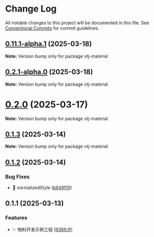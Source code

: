 # Change Log

All notable changes to this project will be documented in this file.
See [Conventional Commits](https://conventionalcommits.org) for commit guidelines.

## [0.11.1-alpha.1](https://gitee.com/newgateway/vtj/compare/vtj-material@0.2.1-alpha.0...vtj-material@0.11.1-alpha.1) (2025-03-18)

**Note:** Version bump only for package vtj-material





## [0.2.1-alpha.0](https://gitee.com/newgateway/vtj/compare/vtj-material@0.2.0...vtj-material@0.2.1-alpha.0) (2025-03-18)

**Note:** Version bump only for package vtj-material





# [0.2.0](https://gitee.com/newgateway/vtj/compare/vtj-material@0.1.3...vtj-material@0.2.0) (2025-03-17)

**Note:** Version bump only for package vtj-material





## [0.1.3](https://gitee.com/newgateway/vtj/compare/vtj-material@0.1.2...vtj-material@0.1.3) (2025-03-14)

**Note:** Version bump only for package vtj-material





## [0.1.2](https://gitee.com/newgateway/vtj/compare/vtj-material@0.1.1...vtj-material@0.1.2) (2025-03-14)


### Bug Fixes

* 🐛 normalizedStyle ([b649f10](https://gitee.com/newgateway/vtj/commits/b649f109af7b11f29fcc51b523185c3302706d9a))





## 0.1.1 (2025-03-13)


### Features

* ✨ 物料开发示例工程 ([936fc1f](https://gitee.com/newgateway/vtj/commits/936fc1fe6afcd22cee0c988a88cba389bd583439))
